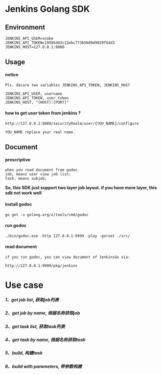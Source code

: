 # Jenkins Golang SDK


## Environment
    JENKINS_API_USER=snake
    JENKINS_API_TOKEN=19505d43c11ebc773b5689d9029f54d3
    JENKINS_HOST=127.0.0.1:8080
    
## Usage

#### notice    
    Pls. decare two variables JENKINS_API_TOKEN, JENKINS_HOST

    JENKINS_API_USER, username
    JENKINS_API_TOKEN, user token
    JENKINS_HOST, "[HOST]:[PORT]"
    
#### how to get user token from jenkins ?
    http://127.0.0.1:8080/securityRealm/user/{YOU_NAME}/configure
    
    YOU_NAME replace your real name.
    
    
## Document

#### prescriptive
    when you read document from godoc.
    job, means user view job list;
    task, means subjob;
    
**So, this SDK just support two layer job layout. if you have more layer, this sdk not work well**
       
#### install godoc
    go get -u golang.org/x/tools/cmd/godoc
    
#### run godoc 
    ./bin/godoc.exe -http 127.0.0.1:9999 -play -goroot ./src/

#### read document
    if you run godoc, you can view document of JenkinsGo via:

    http://127.0.0.1:9999/pkg/jenkins
    
    
# Use case

##### 1、get job list, 获取job列表
##### 2、get job by name, 根据名称获取job
##### 3、get task list, 获取task列表
##### 4、get task by name, 根据名称获取task
##### 5、build, 构建task
##### 6、build with parameters, 带参数构建
